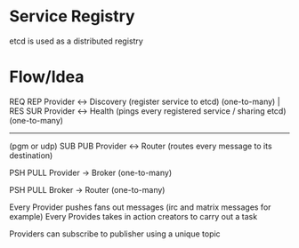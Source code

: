 # Service Registry
etcd is used as a distributed registry

# Flow/Idea

  REQ         REP
Provider <-> Discovery (register service to etcd) (one-to-many)
               |
  RES         SUR
Provider <-> Health (pings every registered service / sharing etcd) (one-to-many)

---------------------------------------------------------------
(pgm or udp)  SUB         PUB
Provider <-> Router (routes every message to its destination)

  PSH        PULL
Provider -> Broker (one-to-many)

  PSH      PULL
Broker -> Router (one-to-many)



Every Provider pushes fans out messages (irc and matrix messages for example)
Every Provides takes in action creators to carry out a task

Providers can subscribe to publisher using a unique topic
